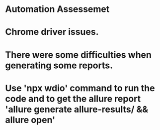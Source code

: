 # Automation Assessemet

# Chrome driver issues.
# There were some difficulties when generating some reports.
# Use 'npx wdio' command to run the code and to get the allure report 'allure generate allure-results/ && allure open' 
